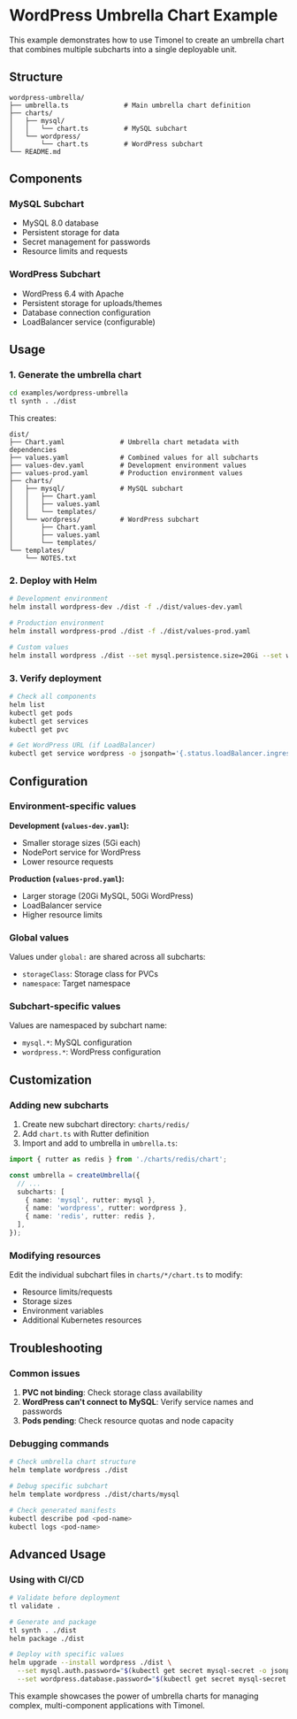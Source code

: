 # WordPress Umbrella Chart Example

This example demonstrates how to use Timonel to create an umbrella chart that combines
multiple subcharts into a single deployable unit.

## Structure

```text
wordpress-umbrella/
├── umbrella.ts              # Main umbrella chart definition
├── charts/
│   ├── mysql/
│   │   └── chart.ts         # MySQL subchart
│   └── wordpress/
│       └── chart.ts         # WordPress subchart
└── README.md
```

## Components

### MySQL Subchart

- MySQL 8.0 database
- Persistent storage for data
- Secret management for passwords
- Resource limits and requests

### WordPress Subchart

- WordPress 6.4 with Apache
- Persistent storage for uploads/themes
- Database connection configuration
- LoadBalancer service (configurable)

## Usage

### 1. Generate the umbrella chart

```bash
cd examples/wordpress-umbrella
tl synth . ./dist
```

This creates:

```text
dist/
├── Chart.yaml              # Umbrella chart metadata with dependencies
├── values.yaml             # Combined values for all subcharts
├── values-dev.yaml         # Development environment values
├── values-prod.yaml        # Production environment values
├── charts/
│   ├── mysql/              # MySQL subchart
│   │   ├── Chart.yaml
│   │   ├── values.yaml
│   │   └── templates/
│   └── wordpress/          # WordPress subchart
│       ├── Chart.yaml
│       ├── values.yaml
│       └── templates/
└── templates/
    └── NOTES.txt
```

### 2. Deploy with Helm

```bash
# Development environment
helm install wordpress-dev ./dist -f ./dist/values-dev.yaml

# Production environment
helm install wordpress-prod ./dist -f ./dist/values-prod.yaml

# Custom values
helm install wordpress ./dist --set mysql.persistence.size=20Gi --set wordpress.service.type=NodePort
```

### 3. Verify deployment

```bash
# Check all components
helm list
kubectl get pods
kubectl get services
kubectl get pvc

# Get WordPress URL (if LoadBalancer)
kubectl get service wordpress -o jsonpath='{.status.loadBalancer.ingress[0].ip}'
```

## Configuration

### Environment-specific values

**Development (`values-dev.yaml`):**

- Smaller storage sizes (5Gi each)
- NodePort service for WordPress
- Lower resource requests

**Production (`values-prod.yaml`):**

- Larger storage (20Gi MySQL, 50Gi WordPress)
- LoadBalancer service
- Higher resource limits

### Global values

Values under `global:` are shared across all subcharts:

- `storageClass`: Storage class for PVCs
- `namespace`: Target namespace

### Subchart-specific values

Values are namespaced by subchart name:

- `mysql.*`: MySQL configuration
- `wordpress.*`: WordPress configuration

## Customization

### Adding new subcharts

1. Create new subchart directory: `charts/redis/`
2. Add `chart.ts` with Rutter definition
3. Import and add to umbrella in `umbrella.ts`:

```typescript
import { rutter as redis } from './charts/redis/chart';

const umbrella = createUmbrella({
  // ...
  subcharts: [
    { name: 'mysql', rutter: mysql },
    { name: 'wordpress', rutter: wordpress },
    { name: 'redis', rutter: redis },
  ],
});
```

### Modifying resources

Edit the individual subchart files in `charts/*/chart.ts` to modify:

- Resource limits/requests
- Storage sizes
- Environment variables
- Additional Kubernetes resources

## Troubleshooting

### Common issues

1. **PVC not binding**: Check storage class availability
2. **WordPress can't connect to MySQL**: Verify service names and passwords
3. **Pods pending**: Check resource quotas and node capacity

### Debugging commands

```bash
# Check umbrella chart structure
helm template wordpress ./dist

# Debug specific subchart
helm template wordpress ./dist/charts/mysql

# Check generated manifests
kubectl describe pod <pod-name>
kubectl logs <pod-name>
```

## Advanced Usage

### Using with CI/CD

```bash
# Validate before deployment
tl validate .

# Generate and package
tl synth . ./dist
helm package ./dist

# Deploy with specific values
helm upgrade --install wordpress ./dist \
  --set mysql.auth.password="$(kubectl get secret mysql-secret -o jsonpath='{.data.mysql-password}' | base64 -d)" \
  --set wordpress.database.password="$(kubectl get secret mysql-secret -o jsonpath='{.data.mysql-password}' | base64 -d)"
```

This example showcases the power of umbrella charts for managing complex,
multi-component applications with Timonel.
